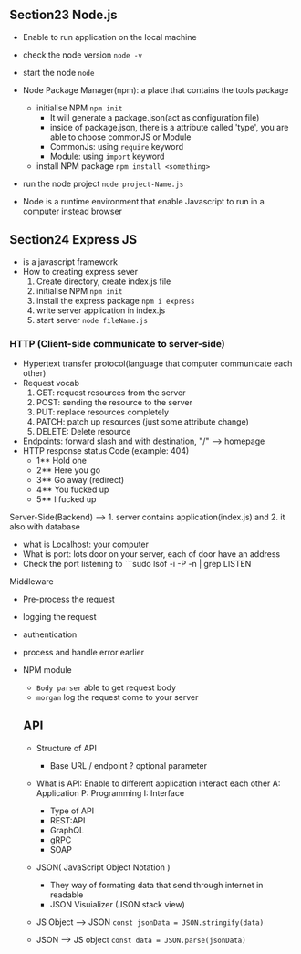 ## Section23 Node.js 
- Enable to run application on the local machine 
- check the node version ```node -v```
- start the node ```node``` 
- Node Package Manager(npm): a place that contains the tools package 
	- initialise NPM ```npm init``` 
		- It will generate a package.json(act as configuration file)
		- inside of package.json, there is a attribute called 'type', you are able to choose commonJS or Module 
		- CommonJs: using ```require``` keyword 
		- Module: using ```import``` keyword
	- install NPM package ```npm install <something> ```

- run the node project ```node project-Name.js```
	
- Node is a runtime environment that enable Javascript to run in a computer instead browser

## Section24 Express JS 
- is a javascript framework
- How to creating express sever
  1. Create directory, create index.js file
  2. initialise NPM ```npm init```
  3. install the express package ```npm i express```
  4. write server application in index.js
  5. start server ```node fileName.js```

### HTTP (Client-side communicate to server-side) 
- Hypertext transfer protocol(language that computer communicate each other)
- Request vocab
  1. GET: request resources from the server 
  2. POST: sending the resource to the server 
  3. PUT: replace resources completely  
  4. PATCH: patch up resources (just some attribute change) 
  5. DELETE: Delete resource
- Endpoints: forward slash and with destination, "/" --> homepage
- HTTP response status Code (example: 404)
  - 1** Hold one
  - 2** Here you go
  - 3** Go away (redirect)
  - 4** You fucked up
  - 5** I fucked up 
  
Server-Side(Backend) --> 1. server contains application(index.js) and 2. it also with database
- what is Localhost: your computer
- What is port: lots door on your server, each of door have an address
- Check the port listening to ```sudo lsof -i -P -n | grep LISTEN

Middleware 
- Pre-process the request 
- logging the request 
- authentication 
- process and handle error earlier 
- NPM module 
  - ```Body parser``` able to get request body 
  - ```morgan``` log the request come to your server 


  ## API 
  - Structure of API
    - Base URL / endpoint ? optional parameter 
  - What is API: Enable to different application interact each other 
	 A: Application 
	 P: Programming 
	 I: Interface 
	
	- Type of API
    - REST:API	
    - GraphQL	
    - gRPC	
    - SOAP

  - JSON( JavaScript Object Notation )
    - They way of formating data that send through internet in readable 
    - JSON Visuializer (JSON stack view)
  - JS Object --> JSON ```const jsonData = JSON.stringify(data)```
  - JSON --> JS object ```const data = JSON.parse(jsonData)```